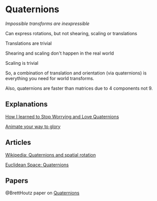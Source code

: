 # Quaternions

_Impossible transforms are inexpressible_

Can express rotations, but not shearing, scaling or translations

Translations are trivial

Shearing and scaling don't happen in the real world

Scaling is trivial

So, a combination of translation and orientation (via quaternions)
is everything you need for world transforms.


Also, quaternions are faster than matrices due to 4 components not 9.

## Explanations

[How I learned to Stop Worrying and Love Quaternions](http://developerblog.myo.com/quaternions/)

[Animate your way to glory](http://acko.net/blog/animate-your-way-to-glory/)

## Articles

[Wikipedia: Quaternions and spatial rotation](https://en.wikipedia.org/wiki/Quaternions_and_spatial_rotation)

[Euclidean Space: Quaternions](http://www.euclideanspace.com/maths/algebra/realNormedAlgebra/quaternions/)

## Papers

@BrettHoutz paper on [Quaternions](https://people.ucsc.edu/~bhoutz/quaternions.pdf)
